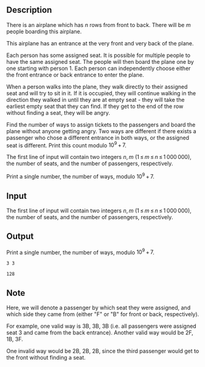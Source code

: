 ## Description

<div><p>There is an airplane which has <span class="tex-span"><i>n</i></span> rows from front to back. There will be <span class="tex-span"><i>m</i></span> people boarding this airplane.</p><p>This airplane has an entrance at the very front and very back of the plane.</p><p>Each person has some assigned seat. It is possible for multiple people to have the same assigned seat. The people will then board the plane one by one starting with person <span class="tex-span">1</span>. Each person can independently choose either the front entrance or back entrance to enter the plane.</p><p>When a person walks into the plane, they walk directly to their assigned seat and will try to sit in it. If it is occupied, they will continue walking in the direction they walked in until they are at empty seat - they will take the earliest empty seat that they can find. If they get to the end of the row without finding a seat, they will be angry.</p><p>Find the number of ways to assign tickets to the passengers and board the plane without anyone getting angry. Two ways are different if there exists a passenger who chose a different entrance in both ways, or the assigned seat is different. Print this count modulo <span class="tex-span">10<sup class="upper-index">9</sup> + 7</span>.</p></div><div class="input-specification"><p>The first line of input will contain two integers <span class="tex-span"><i>n</i>, <i>m</i></span> (<span class="tex-span">1 ≤ <i>m</i> ≤ <i>n</i> ≤ 1 000 000</span>), the number of seats, and the number of passengers, respectively.</p></div><div class="output-specification"><p>Print a single number, the number of ways, modulo <span class="tex-span">10<sup class="upper-index">9</sup> + 7</span>.</p></div>

## Input

<p>The first line of input will contain two integers <span class="tex-span"><i>n</i>, <i>m</i></span> (<span class="tex-span">1 ≤ <i>m</i> ≤ <i>n</i> ≤ 1 000 000</span>), the number of seats, and the number of passengers, respectively.</p>

## Output

<p>Print a single number, the number of ways, modulo <span class="tex-span">10<sup class="upper-index">9</sup> + 7</span>.</p>





```input1
3 3

```




```output1
128

```



## Note

<p>Here, we will denote a passenger by which seat they were assigned, and which side they came from (either "F" or "B" for front or back, respectively).</p><p>For example, one valid way is 3B, 3B, 3B (i.e. all passengers were assigned seat 3 and came from the back entrance). Another valid way would be 2F, 1B, 3F.</p><p>One invalid way would be 2B, 2B, 2B, since the third passenger would get to the front without finding a seat.</p>
